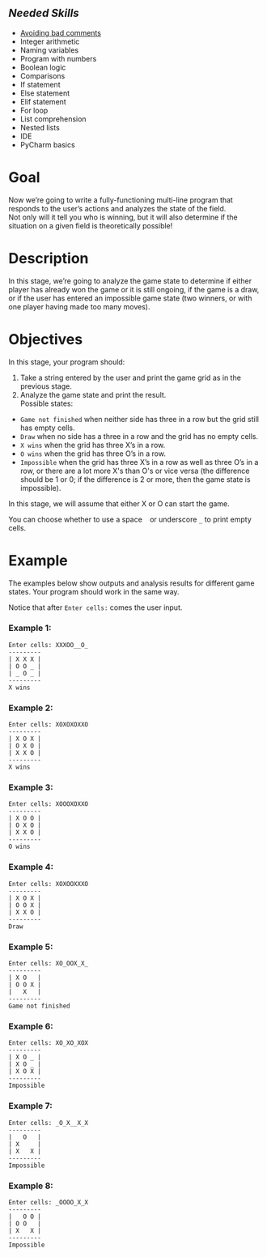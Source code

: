 ## ***Needed Skills***
- [Avoiding bad comments](https://github.com/devThinKoki/learning_repo/tree/main/JetBrains_Academy/Theories/Avoiding-bad-comments.md)
- Integer arithmetic
- Naming variables
- Program with numbers
- Boolean logic
- Comparisons
- If statement
- Else statement
- Elif statement
- For loop
- List comprehension
- Nested lists
- IDE
- PyCharm basics

# Goal
Now we’re going to write a fully-functioning multi-line program that responds to the user’s actions and analyzes the state of the field.<br>
Not only will it tell you who is winning, but it will also determine if the situation on a given field is theoretically possible!

# Description
In this stage, we’re going to analyze the game state to determine if either player has already won the game or it is still ongoing, if the game is a draw, or if the user has entered an impossible game state (two winners, or with one player having made too many moves).

# Objectives 
In this stage, your program should:
1. Take a string entered by the user and print the game grid as in the previous stage.
2. Analyze the game state and print the result.<br>
Possible states:
- `Game not finished` when neither side has three in a row but the grid still has empty cells.
- `Draw` when no side has a three in a row and the grid has no empty cells.
- `X wins` when the grid has three X’s in a row.
- `O wins` when the grid has three O’s in a row.
- `Impossible` when the grid has three X’s in a row as well as three O’s in a row, or there are a lot more X's than O's or vice versa (the difference should be 1 or 0; if the difference is 2 or more, then the game state is impossible).

In this stage, we will assume that either X or O can start the game.

You can choose whether to use a space ` ` or underscore `_` to print empty cells.

# Example
The examples below show outputs and analysis results for different game states. Your program should work in the same way.

Notice that after `Enter cells:` comes the user input.

### **Example 1**:
```
Enter cells: XXXOO__O_
---------
| X X X |
| O O _ |
| _ O _ |
---------
X wins
```

### **Example 2**:
```
Enter cells: XOXOXOXXO
---------
| X O X |
| O X O |
| X X O |
---------
X wins
```

### **Example 3**:
```
Enter cells: XOOOXOXXO
---------
| X O O |
| O X O |
| X X O |
---------
O wins
```

### **Example 4**:
```
Enter cells: XOXOOXXXO
---------
| X O X |
| O O X |
| X X O |
---------
Draw
```

### **Example 5**:
```
Enter cells: XO_OOX_X_
---------
| X O   |
| O O X |
|   X   |
---------
Game not finished
```

### **Example 6**:
```
Enter cells: XO_XO_XOX
---------
| X O _ |
| X O _ |
| X O X |
---------
Impossible
```

### **Example 7**:
```
Enter cells: _O_X__X_X
---------
|   O   |
| X     |
| X   X |
---------
Impossible
```

### **Example 8**:
```
Enter cells: _OOOO_X_X
---------
|   O O |
| O O   |
| X   X |
---------
Impossible
```